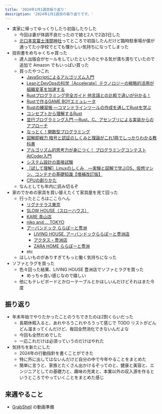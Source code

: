 ```yaml
---
title: '2024年1月1週目振り返り'
description: '2024年1月1週目の振り返りです。'
---
```


- 実家に帰ってゆっくりしたり初詣したりした
  - 今回は妻が体調不良だったので娘と2人で2泊3日した
  - [北口本宮冨士浅間神社](https://www.sengenjinja.jp/)ってところで初詣したんだけど臨時駐車場が僕が通ってた小学校でとても懐かしい気持ちになってしまった
- 技術書をめちゃくちゃ買った
  - 達人出版会がセールをしていたというのとやる気が満ち満ちていたので追加で Amazon でもいっぱい買った
  - 買ったやつこれ
    - [JavaScriptによるアルゴリズム入門](https://tatsu-zine.com/books/javascript-algorithm)
    - [LeanとDevOpsの科学［Accelerate］テクノロジーの戦略的活用が組織変革を加速する](https://tatsu-zine.com/books/accelerate)
    - [Rustプログラミング完全ガイド 他言語との比較で違いが分かる！](https://tatsu-zine.com/books/beginning-rust-2ed)
    - [Rustで作るGAME BOYエミュレータ](https://techbookfest.org/product/sBn8hcABDYBMeZxGvpWapf?productVariantID=2q95kwuw4iuRAkJea4BnKT)
    - [Rustの練習帳 ―コマンドラインツールの作成を通してRustを学ぶ](https://www.amazon.co.jp/dp/4814400586)
    - [コンセプトから理解するRust](https://www.amazon.co.jp/gp/product/B09RQGMYKZ)
    - [並行プログラミング入門 ―Rust、C、アセンブリによる実装からのアプローチ](https://www.amazon.co.jp/dp/4873119596)
    - [なっとく！関数型プログラミング](https://www.amazon.co.jp/gp/product/B0C7L33ZZF)
    - [図解即戦力 暗号と認証のしくみと理論がこれ1冊でしっかりわかる教科書](https://www.amazon.co.jp/gp/product/B09G2T3X1W)
    - [アルゴリズム的思考力が身につく！ プログラミングコンテストAtCoder入門](https://www.amazon.co.jp/gp/product/B0B6MLQ43C)
    - [システム設計の面接試験](https://www.amazon.co.jp/gp/product/B0C61BNTW9)
    - [［試して理解］Linuxのしくみ　―実験と図解で学ぶOS、仮想マシン、コンテナの基礎知識【増補改訂版】](https://www.amazon.co.jp/gp/product/B0BG8J5QJ1)
    - [CPUの創りかた](https://www.amazon.co.jp/gp/product/B08639XM13)
  - なんとしても年内に読み切るぞ
- 家のでかめの家具を買い替えたくて家具屋を見て回った
  - 行ったところはここらへん
    - [リグナテラス東京](https://rigna.co.jp/category/rigna)
    - [SLOW HOUSE（スローハウス）](https://www.slow-house.com/)
    - [KARE 青山店](https://www.livinghouse.co.jp/branch/kare-aoyama/)
    - [niko and ... TOKYO](https://www.nikoand.jp/tokyo/)
    - [アーバンドック ららぽーと豊洲](https://mitsui-shopping-park.com/lalaport/toyosu/)
      - [LIVING HOUSE. アーバンドックららぽーと豊洲店](https://www.livinghouse.co.jp/branch/toyosu/)
      - [アクタス・豊洲店](https://www.actus-interior.com/shop/toyosu/)
      - [ZARA HOME ららぽーと豊洲](https://zarahomeshop.biz/japan/toyosu.html)
    - etc
  - ほしいものがありすぎてもっと働く気持ちになった
- ソファとラグを買った
  - 色々回った結果、LIVING HOUSE 豊洲店でソファとラグを買った
    - めっちゃ良い感じなので嬉しい
  - 他にもテレビボードとかローテーブルとかほしいんだけどそれはまた今度

## 振り返り

- 年末年始でやりたかったことのうちできたのは2割くらいだった
  - 長期休暇入ると、あれやろうこれやろうって感じで TODO リストがどんどん溜まってくんだけど、毎回全然消化できないんだよな
  - 今回も全然だめでした
  - 一応これだけは必須っていうのだけはやれた
- 気持ちを新たにした
  - 2024年の行動指針を書くことができた
  - 特に外に出してはないんだけど自分の中で今年やることをまとめた
  - 簡単に言うと、家族とたくさん出かけるぞってのと、健康と美容と、エンジニアとしての基礎力と、趣味の充実と、本業以外の収入源を作るというところでやっていくことをまとめた感じ
## 来週やること

- [GrabShell](https://grabshell.site/) の動画準備
